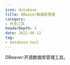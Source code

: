 ```yaml
---
icon: database
title: DBeaver数据库管理
category: 
- 开发工具
headerDepth: 5
date: 2022-06-12
tag:
- database-tool
---
```


<!-- more -->

DBeaver:开源数据库管理工具。
